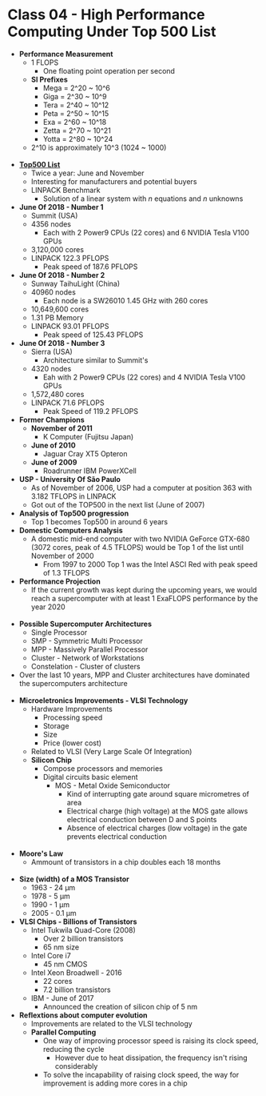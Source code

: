 # Class 04 - High Performance Computing Under Top 500 List

* **Performance Measurement**
    * 1 FLOPS
        * One floating point operation per second
    * **SI Prefixes**
        * Mega = 2^20 ~ 10^6
        * Giga = 2^30 ~ 10^9
        * Tera = 2^40 ~ 10^12
        * Peta = 2^50 ~ 10^15
        * Exa = 2^60 ~ 10^18
        * Zetta = 2^70 ~ 10^21
        * Yotta = 2^80 ~ 10^24
    * 2^10 is approximately 10^3 (1024 ~ 1000)
<br><br>
* **[Top500 List](https://www.top500.org)**
    * Twice a year: June and November
    * Interesting for manufacturers and potential buyers
    * LINPACK Benchmark
        * Solution of a linear system with *n* equations and *n* unknowns
* **June Of 2018 - Number 1**
    * Summit (USA)
    * 4356 nodes
        * Each with 2 Power9 CPUs (22 cores) and 6 NVIDIA Tesla V100 GPUs
    * 3,120,000 cores
    * LINPACK 122.3 PFLOPS
        * Peak speed of 187.6 PFLOPS
* **June Of 2018 - Number 2**
    * Sunway TaihuLight (China)
    * 40960 nodes
        * Each node is a SW26010 1.45 GHz with 260 cores
    * 10,649,600 cores
    * 1.31 PB Memory
    * LINPACK 93.01 PFLOPS
        * Peak speed of 125.43 PFLOPS
* **June Of 2018 - Number 3**
    * Sierra (USA)
        * Architecture similar to Summit's
    * 4320 nodes
        * Eah with 2 Power9 CPUs (22 cores) and 4 NVIDIA Tesla V100 GPUs
    * 1,572,480 cores
    * LINPACK 71.6 PFLOPS
        * Peak Speed of 119.2 PFLOPS
* **Former Champions**
    * **November of 2011**
        * K Computer (Fujitsu Japan)
    * **June of 2010**
        * Jaguar Cray XT5 Opteron
    * **June of 2009**
        * Roadrunner IBM PowerXCell
* **USP - University Of São Paulo**
    * As of November of 2006, USP had a computer at position 363 with 3.182 TFLOPS in LINPACK
    * Got out of the TOP500 in the next list (June of 2007)
* **Analysis of Top500 progression**
    * Top 1 becomes Top500 in around 6 years
* **Domestic Computers Analysis**
    * A domestic mid-end computer with two NVIDIA GeForce GTX-680 (3072 cores, peak of 4.5 TFLOPS) would be Top 1 of the list until November of 2000
        * From 1997 to 2000 Top 1 was the Intel ASCI Red with peak speed of 1.3 TFLOPS
* **Performance Projection**
    * If the current growth was kept during the upcoming years, we would reach a supercomputer with at least 1 ExaFLOPS performance by the year 2020
<br><br>
* **Possible Supercomputer Architectures**
    * Single Processor
    * SMP - Symmetric Multi Processor
    * MPP - Massively Parallel Processor
    * Cluster - Network of Workstations
    * Constelation - Cluster of clusters
* Over the last 10 years, MPP and Cluster architectures have dominated the supercomputers architecture
<br><br>
* **Microeletronics Improvements - VLSI Technology**
    * Hardware Improvements
        * Processing speed
        * Storage
        * Size
        * Price (lower cost)
    * Related to VLSI (Very Large Scale Of Integration)
    * **Silicon Chip**
        * Compose processors and memories
        * Digital circuits basic element
            * MOS - Metal Oxide Semiconductor
                * Kind of interrupting gate around square micrometres of area
                * Electrical charge (high voltage) at the MOS gate allows electrical conduction between D and S points
                * Absence of electrical charges (low voltage) in the gate prevents electrical conduction
<br><br>
* **Moore's Law**
    * Ammount of transistors in a chip doubles each 18 months
<br><br>
* **Size (width) of a MOS Transistor**
    * 1963 - 24 µm
    * 1978 - 5 µm
    * 1990 - 1 µm
    * 2005 - 0.1 µm
* **VLSI Chips - Billions of Transistors**
    * Intel Tukwila Quad-Core (2008)
        * Over 2 billion transistors
        * 65 nm size
    * Intel Core i7
        * 45 nm CMOS
    * Intel Xeon Broadwell - 2016
        * 22 cores
        * 7.2 billion transistors
    * IBM - June of 2017
        * Announced the creation of silicon chip of 5 nm
* **Reflextions about computer evolution**
    * Improvements are related to the VLSI technology
    * **Parallel Computing**
        * One way of improving processor speed is raising its clock speed, reducing the cycle
            * However due to heat dissipation, the frequency isn't rising considerably
        * To solve the incapability of raising clock speed, the way for improvement is adding more cores in a chip

